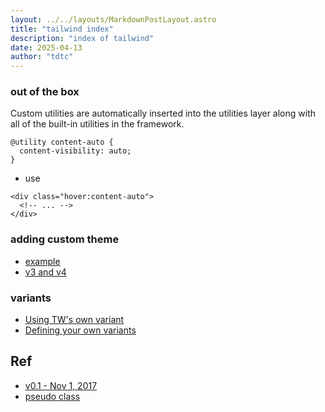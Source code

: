 ```yaml
---
layout: ../../layouts/MarkdownPostLayout.astro
title: "tailwind index"
description: "index of tailwind"
date: 2025-04-13
author: "tdtc"
---
```



### out of the box
Custom utilities are automatically inserted into the utilities layer along with all of the built-in utilities in the framework.
```
@utility content-auto {
  content-visibility: auto;
}
```
- use
```
<div class="hover:content-auto">
  <!-- ... -->
</div>
```

### adding custom theme
- [example](https://tdtc-hrb.github.io/css-tws/posts/css-marquee)
- [v3 and v4](https://stackoverflow.com/a/79546876)


### variants
- [Using TW's own variant](https://tailwindcss.com/docs/adding-custom-styles#using-variants)
- [Defining your own variants](https://tailwindcss.com/docs/adding-custom-styles#adding-custom-variants)


## Ref
- [v0.1 - Nov 1, 2017](https://github.com/tailwindlabs/tailwindcss/releases/tag/v0.1.0)
- [pseudo class](https://tailwindcss.com/docs/hover-focus-and-other-states)

